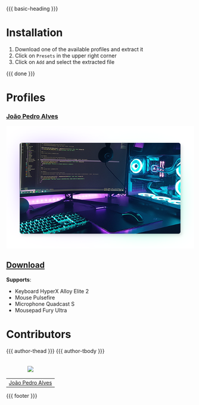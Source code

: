 {{{ basic-heading }}}

# Installation

1. Download one of the available profiles and extract it
2. Click on `Presets` in the upper right corner
3. Click on `Add` and select the extracted file

{{{ done }}}

# Profiles

### [João Pedro Alves](https://github.com/joaopealves)

![img](https://raw.githubusercontent.com/daltonmenezes/assets/master/images/aura-theme/ngnuity/ngnuity-joao-pedro-alves.png)

## [Download](https://github.com/daltonmenezes/aura-theme/raw/main/packages/ngenuity/profiles/joaopealves/Aura%20Theme.hxp.zip)

**Supports**:

- Keyboard HyperX Alloy Elite 2
- Mouse Pulsefire
- Microphone Quadcast S
- Mousepad Fury Ultra

# Contributors

<table>
  <thead>
    <tr>
      <td valign="bottom"><p align="center">
        <a href="https://github.com/joaopealves">
          <img src="https://github.com/joaopealves.png?size=100" align="center" />
        </a>
      </p></td>
      {{{ author-thead }}}
    </tr>
  </thead>

  <tbody>
    <tr>
      <td><a href="https://github.com/joaopealves">João Pedro Alves</a></td>
      {{{ author-tbody }}}
    </tr>
  </tbody>
</table>

{{{ footer }}}
